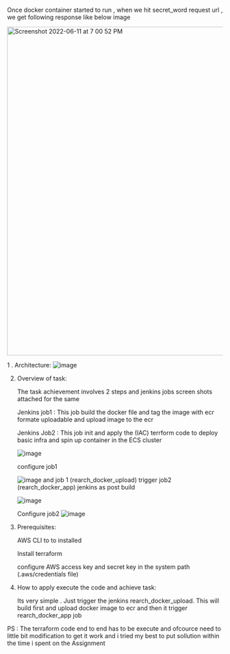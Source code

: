 

Once docker container started to run , when we hit secret_word request url , we get following response like below image

<img width="767" alt="Screenshot 2022-06-11 at 7 00 52 PM" src="https://user-images.githubusercontent.com/5584558/173190060-524e7c20-55c1-402c-a6e3-f967858b3e6b.png">


1 . Architecture:
![image](https://user-images.githubusercontent.com/5584558/173242165-5fb4eb7c-74bb-48de-b3b7-847f54ee1d8e.png)



2. Overview of task:
 
      The task achievement involves 2 steps and jenkins jobs screen shots attached for the same 


     Jenkins job1 : This job build the docker file and tag the image with ecr formate uploadable and upload image to the ecr
     
     Jenkins Job2 : This job init and apply the (IAC) terrform code to deploy basic infra and spin up container in the ECS cluster
     
     ![image](https://user-images.githubusercontent.com/5584558/173242673-58fb0d06-02cc-4deb-8a7c-a12fe3cf5964.png)
     
     configure job1
     
     ![image](https://user-images.githubusercontent.com/5584558/173242785-ecc8b3cb-4f6a-4d60-b88a-1365e13e70c2.png)
     and job 1 (rearch_docker_upload) trigger job2 (rearch_docker_app) jenkins as post build 
     
     ![image](https://user-images.githubusercontent.com/5584558/173242826-67c59632-0523-4bb9-abf7-9fba3c065094.png)
      
      Configure job2
      ![image](https://user-images.githubusercontent.com/5584558/173242882-e0160a05-fd6e-4f90-88c7-bc44284a4e29.png)



3. Prerequisites:

    AWS CLI to to installed 
    
    Install terraform 
    
    configure AWS access key and secret key in the system path (.aws/credentials file)

4. How to apply execute the code and achieve task:

    Its very simple . Just trigger the jenkins rearch_docker_upload. This will build first and upload docker image to ecr and then it trigger rearch_docker_app job
    

PS : 
      The terraform code end to end has to be execute and ofcource need to little bit modification to get it work and i tried my best to put sollution within
      the time i spent on the Assignment
